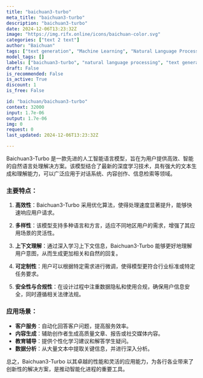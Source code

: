 ```yaml
---
title: "baichuan3-turbo"
meta_title: "baichuan3-turbo"
description: "baichuan3-turbo"
date: 2024-12-06T13:23:32Z
image: "https://img.rifx.online/icons/baichuan-color.svg"
categories: ["text 2 text"]
author: "Baichuan"
tags: ["text generation", "Machine Learning", "Natural Language Processing", "baichuan3-turbo", "natural language processing", "Baichuan", "Technology/Web", "Data Science", "Chatbots", "conversational systems", "multilingual support"]
model_tags: []
labels: ["baichuan3-turbo", "natural language processing", "text generation", "conversational systems", "multilingual support"]
draft: False
is_recommended: False
is_active: True
discount: 1
is_free: False

id: "baichuan/baichuan3-turbo"
context: 32000
input: 1.7e-06
output: 1.7e-06
img: 0
request: 0
last_updated: 2024-12-06T13:23:32Z

---
```


Baichuan3-Turbo 是一款先进的人工智能语言模型，旨在为用户提供高效、智能的自然语言处理解决方案。该模型结合了最新的深度学习技术，具有强大的文本生成和理解能力，可以广泛应用于对话系统、内容创作、信息检索等领域。

### 主要特点：

1. **高效性**：Baichuan3-Turbo 采用优化算法，使得处理速度显著提升，能够快速响应用户请求。

2. **多样性**：该模型支持多种语言和方言，适应不同地区用户的需求，增强了其应用场景的灵活性。

3. **上下文理解**：通过深入学习上下文信息，Baichuan3-Turbo 能够更好地理解用户意图，从而生成更加相关和自然的回复。

4. **可定制性**：用户可以根据特定需求进行微调，使得模型更符合行业标准或特定任务要求。

5. **安全性与合规性**：在设计过程中注重数据隐私和使用合规，确保用户信息安全，同时遵循相关法律法规。

### 应用场景：

- **客户服务**：自动化回答客户问题，提高服务效率。
- **内容生成**：辅助创作者生成高质量文章、报告或社交媒体内容。
- **教育辅导**：提供个性化学习建议和解答学生疑问。
- **数据分析**：从大量文本中提取关键信息，并进行深入分析。

总之，Baichuan3-Turbo 以其卓越的性能和灵活的应用能力，为各行各业带来了创新性的解决方案，是推动智能化进程的重要工具。

